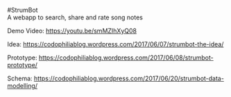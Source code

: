 #StrumBot  
A webapp to search, share and rate song notes

Demo Video: https://youtu.be/smMZIhXyQ08  

Idea: https://codophiliablog.wordpress.com/2017/06/07/strumbot-the-idea/

Prototype: https://codophiliablog.wordpress.com/2017/06/08/strumbot-prototype/

Schema: https://codophiliablog.wordpress.com/2017/06/20/strumbot-data-modelling/
